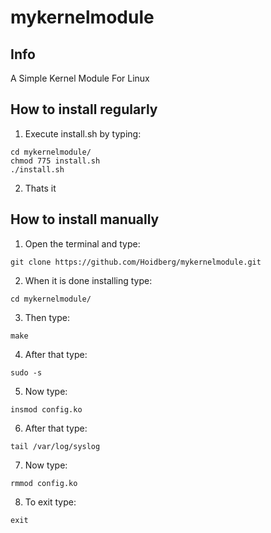 # mykernelmodule

## Info
A Simple Kernel Module For Linux

## How to install regularly
1. Execute install.sh by typing:
``` shell
cd mykernelmodule/
chmod 775 install.sh
./install.sh
```
2. Thats it

## How to install manually
1. Open the terminal and type:
```
git clone https://github.com/Hoidberg/mykernelmodule.git
```
2. When it is done installing type:
```shell
cd mykernelmodule/
```
3. Then type:
```shell
make
```
4. After that type:
```shell
sudo -s
```
5. Now type:
```shell
insmod config.ko
```
6. After that type:
```shell
tail /var/log/syslog
```
7. Now type:
```shell
rmmod config.ko
```
8. To exit type:
```shell
exit
```
